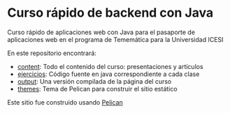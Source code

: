 # Curso rápido de backend con Java

Curso rápido de aplicaciones web con Java para el pasaporte de aplicaciones web en el programa de Tememática para la Universidad ICESI

En este repositorio encontrará:
- [content](content): Todo el contenido del curso: presentaciones y artículos
- [ejercicios](ejercicios): Código fuente en java correspondiente a cada clase
- [output](output): Una versión compilada de la página del curso
- [themes](themes): Tema de Pelican para construir el sitio estático

Este sitio fue construido usando [Pelican](https://blog.getpelican.com/)

